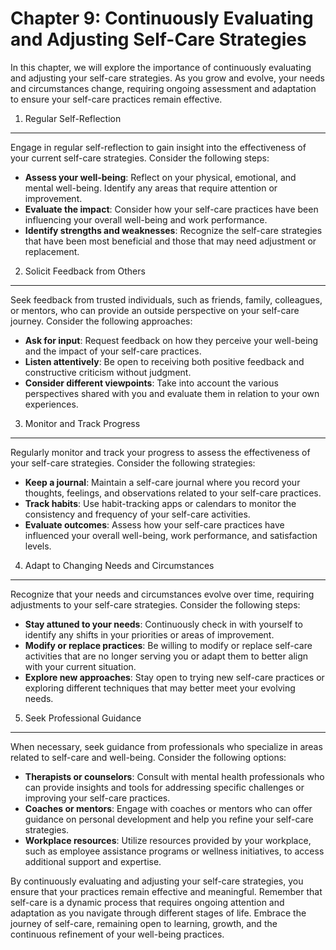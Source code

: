 Chapter 9: Continuously Evaluating and Adjusting Self-Care Strategies
=====================================================================

In this chapter, we will explore the importance of continuously evaluating and adjusting your self-care strategies. As you grow and evolve, your needs and circumstances change, requiring ongoing assessment and adaptation to ensure your self-care practices remain effective.

1. Regular Self-Reflection
--------------------------

Engage in regular self-reflection to gain insight into the effectiveness of your current self-care strategies. Consider the following steps:

* **Assess your well-being**: Reflect on your physical, emotional, and mental well-being. Identify any areas that require attention or improvement.
* **Evaluate the impact**: Consider how your self-care practices have been influencing your overall well-being and work performance.
* **Identify strengths and weaknesses**: Recognize the self-care strategies that have been most beneficial and those that may need adjustment or replacement.

2. Solicit Feedback from Others
-------------------------------

Seek feedback from trusted individuals, such as friends, family, colleagues, or mentors, who can provide an outside perspective on your self-care journey. Consider the following approaches:

* **Ask for input**: Request feedback on how they perceive your well-being and the impact of your self-care practices.
* **Listen attentively**: Be open to receiving both positive feedback and constructive criticism without judgment.
* **Consider different viewpoints**: Take into account the various perspectives shared with you and evaluate them in relation to your own experiences.

3. Monitor and Track Progress
-----------------------------

Regularly monitor and track your progress to assess the effectiveness of your self-care strategies. Consider the following strategies:

* **Keep a journal**: Maintain a self-care journal where you record your thoughts, feelings, and observations related to your self-care practices.
* **Track habits**: Use habit-tracking apps or calendars to monitor the consistency and frequency of your self-care activities.
* **Evaluate outcomes**: Assess how your self-care practices have influenced your overall well-being, work performance, and satisfaction levels.

4. Adapt to Changing Needs and Circumstances
--------------------------------------------

Recognize that your needs and circumstances evolve over time, requiring adjustments to your self-care strategies. Consider the following steps:

* **Stay attuned to your needs**: Continuously check in with yourself to identify any shifts in your priorities or areas of improvement.
* **Modify or replace practices**: Be willing to modify or replace self-care activities that are no longer serving you or adapt them to better align with your current situation.
* **Explore new approaches**: Stay open to trying new self-care practices or exploring different techniques that may better meet your evolving needs.

5. Seek Professional Guidance
-----------------------------

When necessary, seek guidance from professionals who specialize in areas related to self-care and well-being. Consider the following options:

* **Therapists or counselors**: Consult with mental health professionals who can provide insights and tools for addressing specific challenges or improving your self-care practices.
* **Coaches or mentors**: Engage with coaches or mentors who can offer guidance on personal development and help you refine your self-care strategies.
* **Workplace resources**: Utilize resources provided by your workplace, such as employee assistance programs or wellness initiatives, to access additional support and expertise.

By continuously evaluating and adjusting your self-care strategies, you ensure that your practices remain effective and meaningful. Remember that self-care is a dynamic process that requires ongoing attention and adaptation as you navigate through different stages of life. Embrace the journey of self-care, remaining open to learning, growth, and the continuous refinement of your well-being practices.
